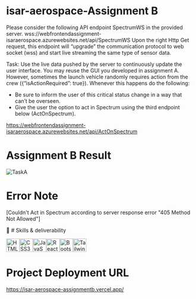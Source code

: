 # isar-aerospace-Assignment B

Please consider the following API endpoint SpectrumWS in the provided server.
wss://webfrontendassignment-isaraerospace.azurewebsites.net/api/SpectrumWS 
Upon the right Http Get request, this endpoint will “upgrade” the communication protocol to web socket (wss) and start live streaming the same type of sensor data.

Task: Use the live data pushed by the server to continuously update the user interface. You may reuse the GUI you developed in assignment A. However, sometimes the launch vehicle randomly requires action from the crew ({“isActionRequired”: true}). Whenever this happens do the following: 
- Be sure to inform the user of this critical status change in a way that can’t be overseen. 
- Give the user the option to act in Spectrum using the third endpoint below (ActOnSpectrum).

https://webfrontendassignment-isaraerospace.azurewebsites.net/api/ActOnSpectrum

# Assignment B Result
![TaskA](https://github.com/MahmoudHabib-Portfolio/isar-aerospace-assignmentb/assets/27707382/63a1ce7b-cddf-49b4-958a-77c27f3a526f)

# Error Note
[Couldn't Act in Spectrum according to server response error "405 Method Not Allowed"]

💼 # Skills & deliverability
    <p align="left">
    <a href="https://developer.mozilla.org/en-US/docs/Glossary/HTML5" target="_blank" rel="noreferrer"><img src="https://raw.githubusercontent.com/danielcranney/readme-generator/main/public/icons/skills/html5-colored.svg" width="36" height="36" alt="HTML5" /></a><a href="https://www.w3.org/TR/CSS/#css" target="_blank" rel="noreferrer"><img src="https://raw.githubusercontent.com/danielcranney/readme-generator/main/public/icons/skills/css3-colored.svg" width="36" height="36" alt="CSS3" /></a><a href="https://developer.mozilla.org/en-US/docs/Web/JavaScript" target="_blank" rel="noreferrer"><img src="https://raw.githubusercontent.com/danielcranney/readme-generator/main/public/icons/skills/javascript-colored.svg" width="36" height="36" alt="JavaScript" /></a><a href="https://reactjs.org/" target="_blank" rel="noreferrer"><img src="https://raw.githubusercontent.com/danielcranney/readme-generator/main/public/icons/skills/react-colored.svg" width="36" height="36" alt="React" /></a><a href="https://getbootstrap.com/" target="_blank" rel="noreferrer"><img src="https://raw.githubusercontent.com/danielcranney/readme-generator/main/public/icons/skills/bootstrap-colored.svg" width="36" height="36" alt="Bootstrap" /></a><a href="https://tailwindcss.com/" target="_blank" rel="noreferrer"><img src="https://raw.githubusercontent.com/danielcranney/readme-generator/main/public/icons/skills/tailwindcss-colored.svg" width="36" height="36" alt="TailwindCSS" /></a>
    </p>

# Project Deployment URL
https://isar-aerospace-assignmentb.vercel.app/
